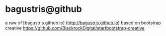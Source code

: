 bagustris@github
====================
a raw of [bagustris.github.io] (http://bagustris.github.io)
based on bootstrap creative https://github.com/BlackrockDigital/startbootstrap-creative
